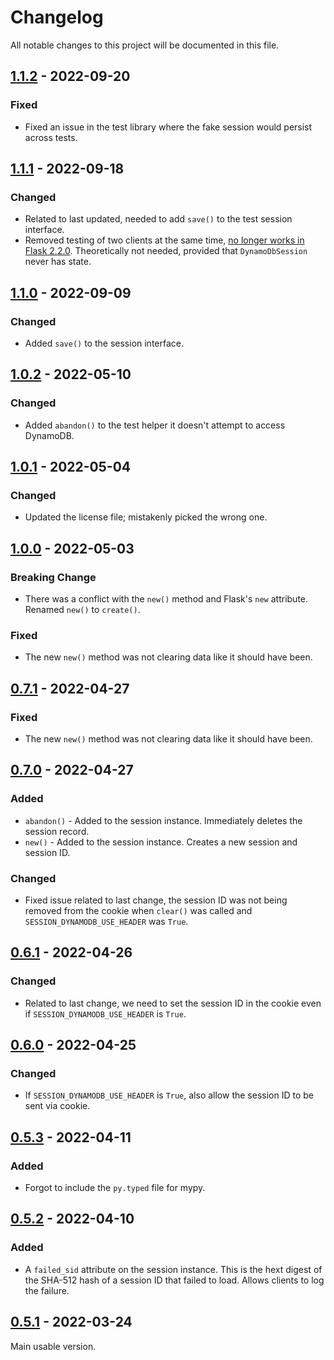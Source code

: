 # Changelog
All notable changes to this project will be documented in this file.

## [1.1.2](https://github.com/JCapriotti/dynamodb-session-flask/tree/v1.1.2) - 2022-09-20

### Fixed

* Fixed an issue in the test library where the fake session would persist across tests.

## [1.1.1](https://github.com/JCapriotti/dynamodb-session-flask/tree/v1.1.1) - 2022-09-18

### Changed

* Related to last updated, needed to add `save()` to the test session interface.
* Removed testing of two clients at the same time, 
  [no longer works in Flask 2.2.0](https://github.com/pallets/flask/issues/4761).
  Theoretically not needed, provided that `DynamoDbSession` never has state.

## [1.1.0](https://github.com/JCapriotti/dynamodb-session-flask/tree/v1.1.0) - 2022-09-09

### Changed

* Added `save()` to the session interface.

## [1.0.2](https://github.com/JCapriotti/dynamodb-session-flask/tree/v1.0.2) - 2022-05-10

### Changed

* Added `abandon()` to the test helper it doesn't attempt to access DynamoDB.

## [1.0.1](https://github.com/JCapriotti/dynamodb-session-flask/tree/v1.0.1) - 2022-05-04

### Changed

* Updated the license file; mistakenly picked the wrong one.

## [1.0.0](https://github.com/JCapriotti/dynamodb-session-flask/tree/v1.0.0) - 2022-05-03

### Breaking Change
* There was a conflict with the `new()` method and Flask's `new` attribute. 
  Renamed `new()` to `create()`.

### Fixed
* The new `new()` method was not clearing data like it should have been.

## [0.7.1](https://github.com/JCapriotti/dynamodb-session-flask/tree/v0.7.1) - 2022-04-27

### Fixed
* The new `new()` method was not clearing data like it should have been.

## [0.7.0](https://github.com/JCapriotti/dynamodb-session-flask/tree/v0.7.0) - 2022-04-27

### Added
* `abandon()` - Added to the session instance. Immediately deletes the session record.
* `new()` - Added to the session instance. Creates a new session and session ID.

### Changed
* Fixed issue related to last change, 
  the session ID was not being removed from the cookie when `clear()` was called
  and `SESSION_DYNAMODB_USE_HEADER` was `True`.

## [0.6.1](https://github.com/JCapriotti/dynamodb-session-flask/tree/v0.6.1) - 2022-04-26

### Changed
* Related to last change, we need to set the session ID in the cookie even if `SESSION_DYNAMODB_USE_HEADER` is `True`.

## [0.6.0](https://github.com/JCapriotti/dynamodb-session-flask/tree/v0.6.0) - 2022-04-25

### Changed
* If `SESSION_DYNAMODB_USE_HEADER` is `True`, also allow the session ID to be sent via cookie.

## [0.5.3](https://github.com/JCapriotti/dynamodb-session-flask/tree/v0.5.3) - 2022-04-11

### Added
* Forgot to include the `py.typed` file for mypy.

## [0.5.2](https://github.com/JCapriotti/dynamodb-session-flask/tree/v0.5.2) - 2022-04-10

### Added

* A `failed_sid` attribute on the session instance. 
  This is the hext digest of the SHA-512 hash of a session ID that failed to load. 
  Allows clients to log the failure.

## [0.5.1](https://github.com/JCapriotti/dynamodb-session-flask/tree/v0.5.1) - 2022-03-24

Main usable version.

